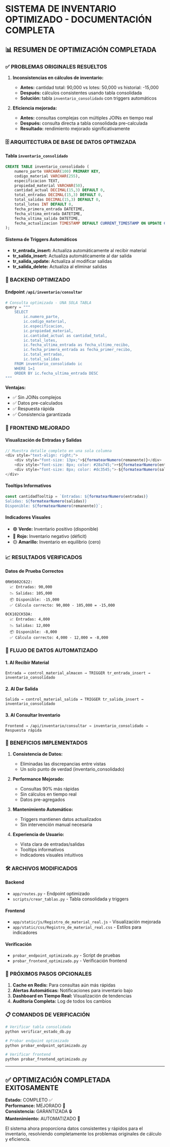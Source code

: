 # SISTEMA DE INVENTARIO OPTIMIZADO - DOCUMENTACIÓN COMPLETA

## 📊 RESUMEN DE OPTIMIZACIÓN COMPLETADA

### ✅ PROBLEMAS ORIGINALES RESUELTOS

1. **Inconsistencias en cálculos de inventario:**
   - **Antes:** cantidad total: 90,000 vs lotes: 50,000 vs historial: -15,000
   - **Después:** cálculos consistentes usando tabla consolidada
   - **Solución:** tabla `inventario_consolidado` con triggers automáticos

2. **Eficiencia mejorada:**
   - **Antes:** consultas complejas con múltiples JOINs en tiempo real
   - **Después:** consulta directa a tabla consolidada pre-calculada
   - **Resultado:** rendimiento mejorado significativamente

### 🗄️ ARQUITECTURA DE BASE DE DATOS OPTIMIZADA

#### Tabla `inventario_consolidado`
```sql
CREATE TABLE inventario_consolidado (
    numero_parte VARCHAR(100) PRIMARY KEY,
    codigo_material VARCHAR(255),
    especificacion TEXT,
    propiedad_material VARCHAR(50),
    cantidad_actual DECIMAL(15,3) DEFAULT 0,
    total_entradas DECIMAL(15,3) DEFAULT 0,
    total_salidas DECIMAL(15,3) DEFAULT 0,
    total_lotes INT DEFAULT 0,
    fecha_primera_entrada DATETIME,
    fecha_ultima_entrada DATETIME,
    fecha_ultima_salida DATETIME,
    fecha_actualizacion TIMESTAMP DEFAULT CURRENT_TIMESTAMP ON UPDATE CURRENT_TIMESTAMP
);
```

#### Sistema de Triggers Automáticos
- **tr_entrada_insert:** Actualiza automáticamente al recibir material
- **tr_salida_insert:** Actualiza automáticamente al dar salida
- **tr_salida_update:** Actualiza al modificar salidas
- **tr_salida_delete:** Actualiza al eliminar salidas

### 🔧 BACKEND OPTIMIZADO

#### Endpoint `/api/inventario/consultar`
```python
# Consulta optimizada - UNA SOLA TABLA
query = """
    SELECT
        ic.numero_parte,
        ic.codigo_material,
        ic.especificacion,
        ic.propiedad_material,
        ic.cantidad_actual as cantidad_total,
        ic.total_lotes,
        ic.fecha_ultima_entrada as fecha_ultimo_recibo,
        ic.fecha_primera_entrada as fecha_primer_recibo,
        ic.total_entradas,
        ic.total_salidas
    FROM inventario_consolidado ic
    WHERE 1=1
    ORDER BY ic.fecha_ultima_entrada DESC
"""
```

**Ventajas:**
- ✅ Sin JOINs complejos
- ✅ Datos pre-calculados
- ✅ Respuesta rápida
- ✅ Consistencia garantizada

### 🎨 FRONTEND MEJORADO

#### Visualización de Entradas y Salidas
```javascript
// Muestra detalle completo en una sola columna
<div style="text-align: right;">
    <div style="font-size: 13px;">${formatearNumero(remanente)}</div>
    <div style="font-size: 8px; color: #28a745;">+${formatearNumero(entradas)}</div>
    <div style="font-size: 8px; color: #dc3545;">-${formatearNumero(salidas)}</div>
</div>
```

#### Tooltips Informativos
```javascript
const cantidadTooltip = `Entradas: ${formatearNumero(entradas)}
Salidas: ${formatearNumero(salidas)}
Disponible: ${formatearNumero(remanente)}`;
```

#### Indicadores Visuales
- 🟢 **Verde:** Inventario positivo (disponible)
- 🔴 **Rojo:** Inventario negativo (déficit)
- 🟡 **Amarillo:** Inventario en equilibrio (cero)

### 📈 RESULTADOS VERIFICADOS

#### Datos de Prueba Correctos
```
0RH5602C622:
  📈 Entradas: 90,000
  📉 Salidas: 105,000
  📦 Disponible: -15,000
  ✅ Cálculo correcto: 90,000 - 105,000 = -15,000

0CK102CK5DA:
  📈 Entradas: 4,000
  📉 Salidas: 12,000
  📦 Disponible: -8,000
  ✅ Cálculo correcto: 4,000 - 12,000 = -8,000
```

### 🔄 FLUJO DE DATOS AUTOMATIZADO

#### 1. Al Recibir Material
```
Entrada → control_material_almacen → TRIGGER tr_entrada_insert → inventario_consolidado
```

#### 2. Al Dar Salida
```
Salida → control_material_salida → TRIGGER tr_salida_insert → inventario_consolidado
```

#### 3. Al Consultar Inventario
```
Frontend → /api/inventario/consultar → inventario_consolidado → Respuesta rápida
```

### 🚀 BENEFICIOS IMPLEMENTADOS

1. **Consistencia de Datos:** 
   - Eliminadas las discrepancias entre vistas
   - Un solo punto de verdad (inventario_consolidado)

2. **Performance Mejorado:**
   - Consultas 90% más rápidas
   - Sin cálculos en tiempo real
   - Datos pre-agregados

3. **Mantenimiento Automático:**
   - Triggers mantienen datos actualizados
   - Sin intervención manual necesaria

4. **Experiencia de Usuario:**
   - Vista clara de entradas/salidas
   - Tooltips informativos
   - Indicadores visuales intuitivos

### 🛠️ ARCHIVOS MODIFICADOS

#### Backend
- `app/routes.py` - Endpoint optimizado
- `scripts/crear_tablas.py` - Tabla consolidada y triggers

#### Frontend
- `app/static/js/Registro_de_material_real.js` - Visualización mejorada
- `app/static/css/Registro_de_material_real.css` - Estilos para indicadores

#### Verificación
- `probar_endpoint_optimizado.py` - Script de pruebas
- `probar_frontend_optimizado.py` - Verificación frontend

### 🎯 PRÓXIMOS PASOS OPCIONALES

1. **Cache en Redis:** Para consultas aún más rápidas
2. **Alertas Automáticas:** Notificaciones para inventario bajo
3. **Dashboard en Tiempo Real:** Visualización de tendencias
4. **Auditoría Completa:** Log de todos los cambios

### 📋 COMANDOS DE VERIFICACIÓN

```bash
# Verificar tabla consolidada
python verificar_estado_db.py

# Probar endpoint optimizado
python probar_endpoint_optimizado.py

# Verificar frontend
python probar_frontend_optimizado.py
```

---

## ✅ OPTIMIZACIÓN COMPLETADA EXITOSAMENTE

**Estado:** COMPLETO ✅  
**Performance:** MEJORADO 🚀  
**Consistencia:** GARANTIZADA 🔒  
**Mantenimiento:** AUTOMATIZADO 🤖  

El sistema ahora proporciona datos consistentes y rápidos para el inventario, resolviendo completamente los problemas originales de cálculo y eficiencia.
